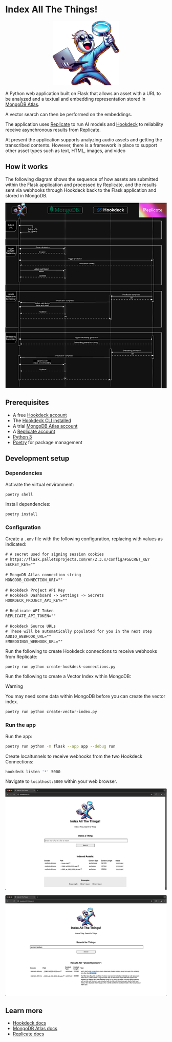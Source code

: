 # Index All The Things!

<p align="center">
<img src="docs/att.png" height="200" />
</p>

A Python web application built on Flask that allows an asset with a URL to be analyzed and a textual and embedding representation stored in [MongoDB Atlas](https://www.mongodb.com/atlas).

A vector search can then be performed on the embeddings.

The application uses [Replicate](https://replicate.com) to run AI models and [Hookdeck](https://hookdeck.com?ref=github-iatt) to reliability receive asynchronous results from Replicate.

At present the application supports analyzing audio assets and getting the transcribed contents. However, there is a framework in place to support other asset types such as text, HTML, images, and video

## How it works

The following diagram shows the sequence of how assets are submitted within the Flask application and processed by Replicate, and the results sent via webhooks through Hookdeck back to the Flask application and stored in MongoDB.

![Index All The Things Sequence Diagram](docs/sequence-diagram.png)

## Prerequisites

- A free [Hookdeck account](https://dashboard.hookdeck.com/signup?ref=github-iatt)
- The [Hookdeck CLI installed](https://hookdeck.com/docs/cli?ref=github-iatt)
- A trial [MongoDB Atlas account](https://www.mongodb.com/cloud/atlas/register)
- A [Replicate account](https://replicate.com/signin)
- [Python 3](https://www.python.org/downloads/)
- [Poetry](https://python-poetry.org/docs/#installation) for package management

## Development setup

### Dependencies

Activate the virtual environment:

```sh
poetry shell
```

Install dependencies:

```sh
poetry install
```

### Configuration

Create a `.env` file with the following configuration, replacing with values as indicated:

```
# A secret used for signing session cookies
# https://flask.palletsprojects.com/en/2.3.x/config/#SECRET_KEY
SECRET_KEY=""

# MongoDB Atlas connection string
MONGODB_CONNECTION_URI=""

# Hookdeck Project API Key
# Hookdeck Dashboard -> Settings -> Secrets
HOOKDECK_PROJECT_API_KEY=""

# Replicate API Token
REPLICATE_API_TOKEN=""

# Hookdeck Source URLs
# These will be automatically populated for you in the next step
AUDIO_WEBHOOK_URL=""
EMBEDDINGS_WEBHOOK_URL=""
```

Run the following to create Hookdeck connections to receive webhooks from Replicate:

```sh
poetry run python create-hookdeck-connections.py
```

Run the following to create a Vector Index within MongoDB:

> [!WARNING]
> You may need some data within MongoDB before you can create the vector index.

```sh
poetry run python create-vector-index.py
```

### Run the app

Run the app:

```sh
poetry run python -m flask --app app --debug run
```

Create localtunnels to receive webhooks from the two Hookdeck Connections:

```sh
hookdeck listen '*' 5000
```

Navigate to `localhost:5000` within your web browser.

![Index All The Things home page running in a web browser](docs/iatt-home.png)

![Index All The Things search page with search result running in a web browser](docs/iatt-search.png)

## Learn more

- [Hookdeck docs](https://hookdeck.com/docs?ref=github-iatt)
- [MongoDB Atlas docs](https://www.mongodb.com/docs/atlas/)
- [Replicate docs](https://replicate.com/docs/)
